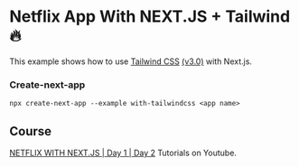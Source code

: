 # Netflix App With NEXT.JS + Tailwind 🔥

This example shows how to use [Tailwind CSS](https://tailwindcss.com/) [(v3.0)](https://tailwindcss.com/blog/tailwindcss-v3) with Next.js. 

### Create-next-app
```
npx create-next-app --example with-tailwindcss <app name>
```

## Course

[NETFLIX WITH NEXT.JS | Day 1 | Day 2](https://www.youtube.com/watch?v=cwqNAkwhKqw&t=719s) Tutorials on Youtube.